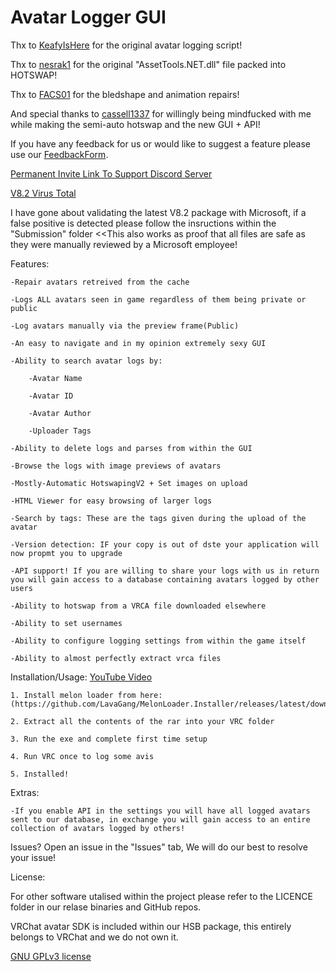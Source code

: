 # Avatar Logger GUI

Thx to [KeafyIsHere](https://github.com/KeafyIsHere) for the original avatar logging script!

Thx to [nesrak1](https://github.com/nesrak1/AssetsTools.NET) for the original "AssetTools.NET.dll" file packed into HOTSWAP!

Thx to [FACS01](https://github.com/FACS01-01/FACS_Utilities) for the bledshape and animation repairs!

And special thanks to [cassell1337](https://github.com/cassell1337) for willingly being mindfucked with me while making the semi-auto hotswap and the new GUI + API!

If you have any feedback for us or would like to suggest a feature please use our [FeedbackForm](https://forms.gle/QifnS6ZSa8fse9yF7).

[Permanent Invite Link To Support Discord Server](https://discord.gg/dhSdMsfgWe)

[V8.2 Virus Total](https://www.virustotal.com/gui/file/e406884100da99b461eb2506b0a61ef033eb86d44e40e82e22b29015833d9d48)

I have gone about validating the latest V8.2 package with Microsoft, if a false positive is detected please follow the insructions within the "Submission" folder <<This also works as proof that all files are safe as they were manually reviewed by a Microsoft employee!

Features:

    -Repair avatars retreived from the cache

	-Logs ALL avatars seen in game regardless of them being private or public

    -Log avatars manually via the preview frame(Public)
	
	-An easy to navigate and in my opinion extremely sexy GUI
	
	-Ability to search avatar logs by:
	
		-Avatar Name
		
		-Avatar ID
		
		-Avatar Author
		
		-Uploader Tags
		
	-Ability to delete logs and parses from within the GUI
	
	-Browse the logs with image previews of avatars
	
	-Mostly-Automatic HotswapingV2 + Set images on upload
	
	-HTML Viewer for easy browsing of larger logs
	
	-Search by tags: These are the tags given during the upload of the avatar
	
	-Version detection: IF your copy is out of dste your application will now propmt you to upgrade

    -API support! If you are willing to share your logs with us in return you will gain access to a database containing avatars logged by other users

    -Ability to hotswap from a VRCA file downloaded elsewhere

    -Ability to set usernames

    -Ability to configure logging settings from within the game itself

    -Ability to almost perfectly extract vrca files

Installation/Usage: [YouTube Video](https://youtu.be/COTfWnM39PE)
	
    1. Install melon loader from here: (https://github.com/LavaGang/MelonLoader.Installer/releases/latest/download/MelonLoader.Installer.exe)

    2. Extract all the contents of the rar into your VRC folder
	
	3. Run the exe and complete first time setup
	
	4. Run VRC once to log some avis
	
	5. Installed!

Extras:

    -If you enable API in the settings you will have all logged avatars sent to our database, in exchange you will gain access to an entire collection of avatars logged by others!

Issues? Open an issue in the "Issues" tab, We will do our best to resolve your issue!

License:

For other software utalised within the project please refer to the LICENCE folder in our relase binaries and GitHub repos.

VRChat avatar SDK is included within our HSB package, this entirely belongs to VRChat and we do not own it.

[GNU GPLv3 license](https://www.gnu.org/licenses/gpl-3.0.en.html)
